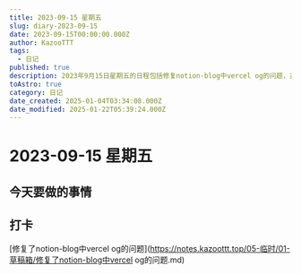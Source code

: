 ```yaml
---
title: 2023-09-15 星期五
slug: diary-2023-09-15
date: 2023-09-15T00:00:00.000Z
author: KazooTTT
tags:
  - 日记
published: true
description: 2023年9月15日星期五的日程包括修复notion-blog中vercel og的问题，并进行打卡记录。
toAstro: true
category: 日记
date_created: 2025-01-04T03:34:08.000Z
date_modified: 2025-01-22T05:39:24.000Z
---
```


# 2023-09-15 星期五

<!-- start of weread -->
<!-- end of weread -->

## 今天要做的事情

## 打卡

[修复了notion-blog中vercel og的问题](https://notes.kazoottt.top/05-临时/01-草稿箱/修复了notion-blog中vercel og的问题.md)

